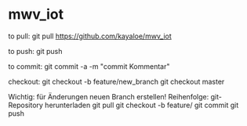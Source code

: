 # mwv_iot

to pull:
git pull https://github.com/kayaloe/mwv_iot

to push:
git push

to commit:
git commit -a -m "commit Kommentar"

checkout:
git checkout -b feature/new_branch
git checkout master

Wichtig: für Änderungen neuen Branch erstellen!
Reihenfolge:
git-Repository herunterladen
git pull
git checkout -b feature/<neuer branch name>
git commit 
git push
